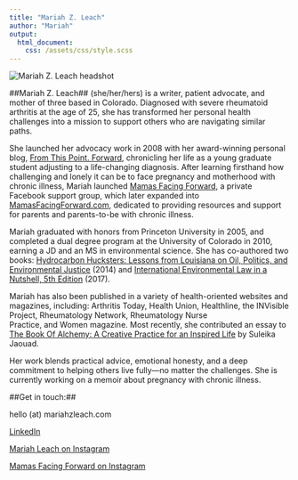 ```yaml
---
title: "Mariah Z. Leach"
author: "Mariah"
output: 
  html_document:
    css: /assets/css/style.scss
---
```


![Mariah Z. Leach headshot](https://mariahzleach.com/images/mzl-background.jpg)


##Mariah Z. Leach## (she/her/hers) is a writer, patient advocate, and mother of three based in Colorado. Diagnosed with severe rheumatoid arthritis at the age of 25, she has transformed her personal health challenges into a mission to support others who are navigating similar paths. 

She launched her advocacy work in 2008 with her award-winning personal blog, [From This Point. Forward](http://www.fromthispointforward.com), chronicling her life as a young graduate student adjusting to a life-changing diagnosis. After learning firsthand how challenging and lonely it can be to face pregnancy and motherhood with chronic illness, Mariah launched [Mamas Facing Forward](https://www.facebook.com/groups/mamasfacingforward), a private Facebook support group, which later expanded into [MamasFacingForward.com](https://www.mamasfacingforward.com), dedicated to providing resources and support for parents and parents-to-be with chronic illness.

Mariah graduated with honors from Princeton University in 2005, and completed a dual degree program at the University of Colorado in 2010, earning a JD and an MS in environmental science. She has co-authored two books: [Hydrocarbon Hucksters: Lessons from Louisiana on Oil, Politics, and Environmental Justice](https://www.goodreads.com/book/show/17783332-hydrocarbon-hucksters) (2014) and [International Environmental Law in a Nutshell, 5th Edition](https://www.goodreads.com/book/show/35519769-international-environmental-law-in-a-nutshell) (2017). 

Mariah has also been published in a variety of health-oriented websites and magazines, including: Arthritis Today, Health Union, Healthline, the INVisible Project, Rheumatology Network, Rheumatology Nurse Practice, and Women magazine. Most recently, she contributed an essay to [The Book Of Alchemy: A Creative Practice for an Inspired Life](https://www.goodreads.com/book/show/217245588-the-book-of-alchemy) by Suleika Jaouad. 

Her work blends practical advice, emotional honesty, and a deep commitment to helping others live fully—no matter the challenges. She is currently working on a memoir about pregnancy with chronic illness.

##Get in touch:##

hello (at) mariahzleach.com

[LinkedIn](https://www.linkedin.com/in/mariahzebrowski/)

[Mariah Leach on Instagram](https://www.instagram.com/fromthispoint.forward)

[Mamas Facing Forward on Instagram](https://www.instagram.com/mamasforward/)